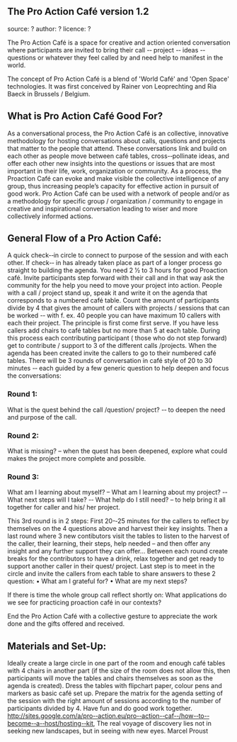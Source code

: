 ## The Pro Action Café version 1.2

source: ?
author: ?
licence: ?

The Pro Action Café is a space for creative and action oriented conversation where participants are invited to bring their call -­‐ project -­‐ ideas -­‐ questions or whatever they feel called by and need help to manifest in the world. 

The concept of Pro Action Café is a blend of 'World Café' and 'Open Space' technologies. It was first conceived by Rainer von Leoprechting and Ria Baeck in Brussels / Belgium. 

## What is Pro Action Café Good For?
As a conversational process, the Pro Action Café is an collective, innovative methodology for hosting conversations about calls, questions and projects that matter to the people that attend. These conversations link and build on each other as people move between café tables, cross-­‐pollinate ideas, and offer each other new insights into the questions or issues that are most important in their life, work, organization or community. 
As a process, the Proaction Café can evoke and make visible the collective intelligence of any group, thus increasing people’s capacity for effective action in pursuit of good work. Pro Action Café can be used with a network of people and/or as a methodology for specific group / organization / community to engage in creative and inspirational conversation leading to wiser and more collectively informed actions. 

## General Flow of a Pro Action Café:
A quick check-­‐in circle to connect to purpose of the session and with each other. If check-­‐ in has already taken place as part of a longer process go straight to building the agenda. 
You need 2 1⁄2 to 3 hours for good Proaction café. Invite participants step forward with their call and in that way ask the community for the help you need to move your project into action. People with a call / project stand up, speak it and write it on the agenda that corresponds to a numbered café table. 
Count the amount of participants divide by 4 that gives the amount of callers with projects / sessions that can be worked -­‐ with f. ex. 40 people you can have maximum 10 callers with each their project. The principle is first come first serve. If you have less callers add chairs to café tables but no more than 5 at each table. During this process each contributing participant ( those who do not step forward) get to contribute / support to 3 of the different calls /projects. 
When the agenda has been created invite the callers to go to their numbered café tables. There will be 3 rounds of conversation in café style of 20 to 30 minutes -­‐ each guided by a few generic question to help deepen and focus the conversations: 

### Round 1: 	 
What is the quest behind the call /question/ project? -­‐ to deepen the need and purpose of the call. 
### Round 2:	 
What is missing? – when the quest has been deepened, explore what could makes the project more complete and possible. 
### Round 3:	 
What am I learning about myself? – What am I learning about my project? -­‐ What next steps will I take? -­‐ What help do I still need? – to help bring it all together for caller and his/ her project. 

This 3rd round is in 2 steps: 
First 20-­‐25 minutes for the callers to reflect by themselves on the 4 questions above and harvest their key insights. 
 Then a last round where 3 new contibutors visit the tables to listen to the harvest of the caller, their learning, their steps, help needed – and then offer any insight and any further support they can offer... 
Between each round create breaks for the contributors to have a drink, relax together and get ready to support another caller in their quest/ project. 
Last step is to meet in the circle and invite the callers from each table to share answers to these 2 question: 
•	What am I grateful for? 
•	What are my next steps? 

If there is time the whole group call reflect shortly on: What applications do we see for practicing proaction café in our contexts? 

End the Pro Action Café with a collective gesture to appreciate the work done and the gifts offered and received. 

## Materials and Set-Up:
Ideally create a large circle in one part of the room and enough café tables with 4 chairs in another part (if the size of the room does not allow this, then participants will move the tables and chairs themselves as soon as the agenda is created). Dress the tables with flipchart paper, colour pens and markers as basic café set up. 
Prepare the matrix for the agenda setting of the session with the right amount of sessions according to the number of participants divided by 4. Have fun and do good work together.  
http://sites.google.com/a/pro-­‐action.eu/pro-­‐action-­‐caf-­‐/how-­‐to-­‐become-­‐a-­‐host/hosting-­‐kit, 
The real voyage of discovery lies not in seeking new landscapes, but in seeing with new eyes. Marcel Proust
